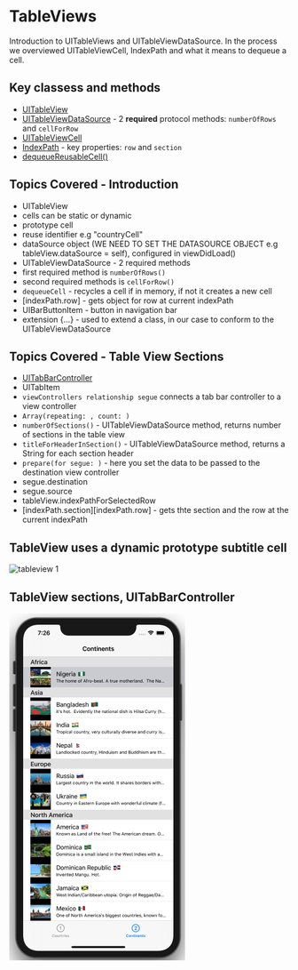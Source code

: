# TableViews

Introduction to UITableViews and UITableViewDataSource. In the process we overviewed UITableViewCell, IndexPath and what it means to dequeue a cell.

## Key classess and methods 

* [UITableView](https://developer.apple.com/documentation/uikit/uitableview)   
* [UITableViewDataSource](https://developer.apple.com/documentation/uikit/uitableviewdatasource) - 2 **required** protocol methods: `numberOfRows` and `cellForRow`   
* [UITableViewCell](https://developer.apple.com/documentation/uikit/uitableviewcell)   
* [IndexPath](https://developer.apple.com/documentation/foundation/indexpath) - key properties: `row` and `section`
* [dequeueReusableCell()](https://developer.apple.com/documentation/uikit/uitableview/1614891-dequeuereusablecell)   


## Topics Covered - Introduction

 * UITableView
 * cells can be static or dynamic
 * prototype cell
 * reuse identifier e.g "countryCell"
 * dataSource object (WE NEED TO SET THE DATASOURCE OBJECT e.g tableView.dataSource = self), configured in viewDidLoad()
 * UITableViewDataSource - 2 required methods
 * first required method is `numberOfRows()`
 * second required methods is `cellForRow()`
 * `dequeueCell` - recycles a cell if in memory, if not it creates a new cell
 * [indexPath.row] - gets object for row at current indexPath
 * UIBarButtonItem - button in navigation bar
 * extension {...} - used to extend a class, in our case to conform to the UITableViewDataSource
 
 ## Topics Covered - Table View Sections
 
 * [UITabBarController](https://developer.apple.com/documentation/uikit/uitabbarcontroller)   
 * UITabItem
 * `viewControllers relationship segue` connects a tab bar controller to a view controller
 * `Array(repeating: , count: )`
 * `numberOfSections()` - UITableViewDataSource method, returns number of sections in the table view
 * `titleForHeaderInSection()` - UITableViewDataSource method, returns a String for each section header
 * `prepare(for segue: )` - here you set the data to be passed to the destination view controller
 * segue.destination 
 * segue.source 
 * tableView.indexPathForSelectedRow
 * [indexPath.section][indexPath.row] - gets thte section and the row at the current indexPath

 
 ## TableView uses a dynamic prototype subtitle cell
 
 ![tableview 1](Assets/tableview-1.png)
 
 ## TableView sections, UITabBarController
 
 ![tableview sections](Assets/tableview-sections.png)  
